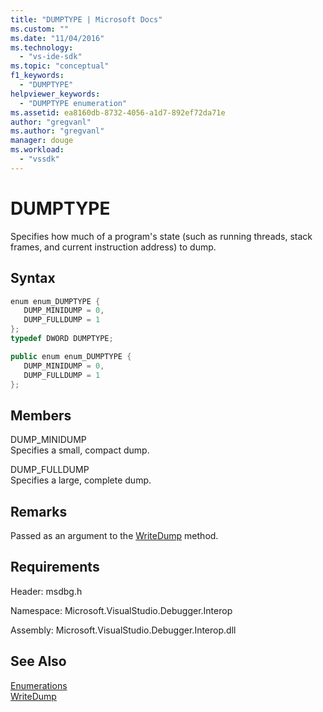 ```yaml
---
title: "DUMPTYPE | Microsoft Docs"
ms.custom: ""
ms.date: "11/04/2016"
ms.technology: 
  - "vs-ide-sdk"
ms.topic: "conceptual"
f1_keywords: 
  - "DUMPTYPE"
helpviewer_keywords: 
  - "DUMPTYPE enumeration"
ms.assetid: ea8160db-8732-4056-a1d7-892ef72da71e
author: "gregvanl"
ms.author: "gregvanl"
manager: douge
ms.workload: 
  - "vssdk"
---
```

# DUMPTYPE
Specifies how much of a program's state (such as running threads, stack frames, and current instruction address) to dump.  
  
## Syntax  
  
```cpp  
enum enum_DUMPTYPE {   
   DUMP_MINIDUMP = 0,  
   DUMP_FULLDUMP = 1  
};  
typedef DWORD DUMPTYPE;  
```  
  
```csharp  
public enum enum_DUMPTYPE {   
   DUMP_MINIDUMP = 0,  
   DUMP_FULLDUMP = 1  
};  
```  
  
## Members  
 DUMP_MINIDUMP  
 Specifies a small, compact dump.  
  
 DUMP_FULLDUMP  
 Specifies a large, complete dump.  
  
## Remarks  
 Passed as an argument to the [WriteDump](../../../extensibility/debugger/reference/idebugprogram2-writedump.md) method.  
  
## Requirements  
 Header: msdbg.h  
  
 Namespace: Microsoft.VisualStudio.Debugger.Interop  
  
 Assembly: Microsoft.VisualStudio.Debugger.Interop.dll  
  
## See Also  
 [Enumerations](../../../extensibility/debugger/reference/enumerations-visual-studio-debugging.md)   
 [WriteDump](../../../extensibility/debugger/reference/idebugprogram2-writedump.md)